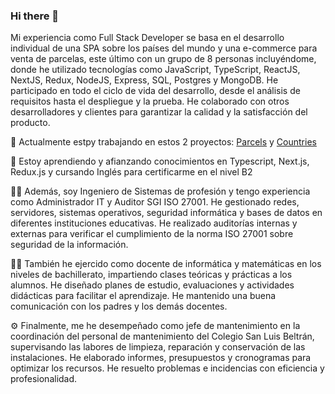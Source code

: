 ### Hi there 👋
Mi experiencia como Full Stack Developer se basa en el desarrollo individual de una SPA sobre los países del mundo y una e-commerce para venta de parcelas, este último con un grupo de 8 personas incluyéndome, donde he utilizado tecnologías como JavaScript, TypeScript, ReactJS, NextJS, Redux, NodeJS, Express, SQL, Postgres y MongoDB.  He participado en todo el ciclo de vida del desarrollo, desde el análisis de requisitos hasta el despliegue y la prueba. He colaborado con otros desarrolladores y clientes para garantizar la calidad y la satisfacción del producto.

🔭 Actualmente estpy trabajando en estos 2 proyectos: <a href="https://github.com/LucasRibotta/Project-Parcels">Parcels</a> y <a href="https://github.com/Aldinti/PI">Countries</a>

🌱 Estoy aprendiendo y afianzando conocimientos en Typescript, Next.js, Redux.js y cursando Inglés para certificarme en el nivel B2

👨‍💻 Además, soy Ingeniero de Sistemas de profesión y tengo experiencia como Administrador IT y Auditor SGI ISO 27001. He gestionado redes, servidores, sistemas operativos, seguridad informática y bases de datos en diferentes instituciones educativas. He realizado auditorías internas y externas para verificar el cumplimiento de la norma ISO 27001 sobre seguridad de la información.

👨‍🏫 También he ejercido como docente de informática y matemáticas en los niveles de bachillerato, impartiendo clases teóricas y prácticas a los alumnos. He diseñado planes de estudio, evaluaciones y actividades didácticas para facilitar el aprendizaje. He mantenido una buena comunicación con los padres y los demás docentes.

⚙ Finalmente, me he desempeñado como jefe de mantenimiento en la coordinación del personal de mantenimiento del Colegio San Luis Beltrán, supervisando las labores de limpieza, reparación y conservación de las instalaciones. He elaborado informes, presupuestos y cronogramas para optimizar los recursos. He resuelto problemas e incidencias con eficiencia y profesionalidad.

<!--
**Aldinti/Aldinti** is a ✨ _special_ ✨ repository because its `README.md` (this file) appears on your GitHub profile.

Here are some ideas to get you started:

- 🔭 I’m currently working on ...
- 🌱 I’m currently learning ...
- 👯 I’m looking to collaborate on ...
- 🤔 I’m looking for help with ...
- 💬 Ask me about ...
- 📫 How to reach me: ...
- 😄 Pronouns: ...
- ⚡ Fun fact: ...
-->
